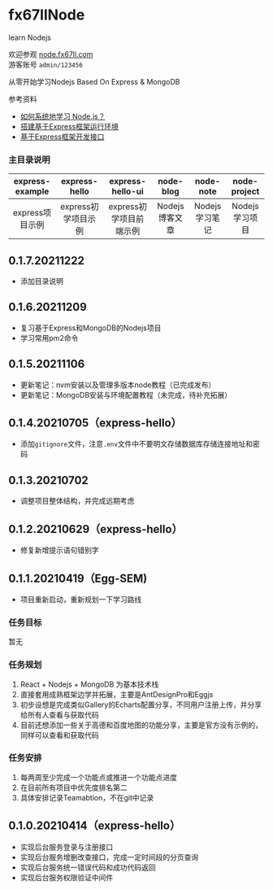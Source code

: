 # fx67llNode
learn Nodejs

欢迎参观 [node.fx67ll.com](http://node.fx67ll.com '包含最基本的登录与增删改查的基于Express和MongoDB的Nodejs示例')  
游客账号 `admin/123456`

从零开始学习Nodejs
Based On Express & MongoDB

参考资料
+ [如何系统地学习 Node.js？](https://www.zhihu.com/question/22035738)
+ [搭建基于Express框架运行环境](https://www.cnblogs.com/zlfProgrammer/p/8832150.html)
+ [基于Express框架开发接口](https://www.cnblogs.com/zlfProgrammer/p/8888682.html)  


### 主目录说明
|  express-example   | express-hello  |  express-hello-ui  |  node-blog  |  node-note  |  node-project  |
|  :----:  |  :----:  |  :----:  |  :----:  |  :----:  |  :----:  |
|  express项目示例  |  express初学项目示例  |  express初学项目前端示例  |  Nodejs博客文章  |  Nodejs学习笔记  |  Nodejs学习项目  |


## 0.1.7.20211222
* 添加目录说明  

## 0.1.6.20211209
* 复习基于Express和MongoDB的Nodejs项目  
* 学习常用pm2命令  

## 0.1.5.20211106
* 更新笔记：nvm安装以及管理多版本node教程（已完成发布）  
* 更新笔记：MongoDB安装与环境配置教程（未完成，待补充拓展）

## 0.1.4.20210705（express-hello）
* 添加`gitignore`文件，注意`.env`文件中不要明文存储数据库存储连接地址和密码  

## 0.1.3.20210702
* 调整项目整体结构，并完成远期考虑  

## 0.1.2.20210629（express-hello）
* 修复新增提示语句错别字  

## 0.1.1.20210419（Egg-SEM)
* 项目重新启动，重新规划一下学习路线

### 任务目标
暂无

### 任务规划
1. React + Nodejs + MongoDB 为基本技术栈
2. 直接套用成熟框架边学并拓展，主要是AntDesignPro和Eggjs
3. 初步设想是完成类似Gallery的Echarts配置分享，不同用户注册上传，并分享给所有人查看与获取代码
4. 目前还想添加一些关于高德和百度地图的功能分享，主要是官方没有示例的，同样可以查看和获取代码

### 任务安排
1. 每两周至少完成一个功能点或推进一个功能点进度
2. 在目前所有项目中优先度排名第二
3. 具体安排记录Teamabtion，不在git中记录

## 0.1.0.20210414（express-hello）
* 实现后台服务登录与注册接口
* 实现后台服务增删改查接口，完成一定时间段的分页查询
* 实现后台服务统一错误代码和成功代码返回
* 实现后台服务权限验证中间件
